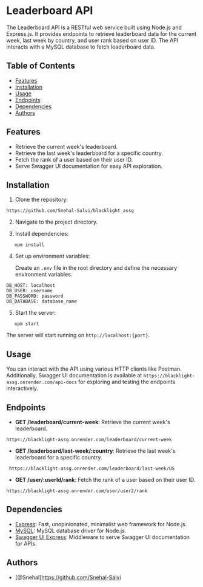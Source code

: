 # Leaderboard API

The Leaderboard API is a RESTful web service built using Node.js and Express.js. It provides endpoints to retrieve leaderboard data for the current week, last week by country, and user rank based on user ID. The API interacts with a MySQL database to fetch leaderboard data.

## Table of Contents

- [Features](#features)
- [Installation](#installation)
- [Usage](#usage)
- [Endpoints](#endpoints)
- [Dependencies](#dependencies)
- [Authors](#authors)

## Features

- Retrieve the current week's leaderboard.
- Retrieve the last week's leaderboard for a specific country.
- Fetch the rank of a user based on their user ID.
- Serve Swagger UI documentation for easy API exploration.

## Installation

1. Clone the repository:

```
https://github.com/Snehal-Salvi/blacklight_assg
```

2. Navigate to the project directory.

3. Install dependencies:

```
   npm install
```

4. Set up environment variables:

   Create an `.env` file in the root directory and define the necessary environment variables.

```
DB_HOST: localhost
DB_USER: username
DB_PASSWORD: password
DB_DATABASE: database_name
```

5. Start the server:

```
   npm start
```

The server will start running on `http://localhost:{port}`.

## Usage

You can interact with the API using various HTTP clients like Postman. Additionally, Swagger UI documentation is available at `https://blacklight-assg.onrender.com/api-docs` for exploring and testing the endpoints interactively.

## Endpoints

- **GET /leaderboard/current-week**: Retrieve the current week's leaderboard.

```
https://blacklight-assg.onrender.com/leaderboard/current-week
```

- **GET /leaderboard/last-week/:country**: Retrieve the last week's leaderboard for a specific country.
```
 https://blacklight-assg.onrender.com/leaderboard/last-week/US
```
- **GET /user/:userId/rank**: Fetch the rank of a user based on their user ID.

```
https://blacklight-assg.onrender.com/user/user2/rank
```

## Dependencies

- [Express](https://expressjs.com/): Fast, unopinionated, minimalist web framework for Node.js.
- [MySQL](https://www.mysql.com/): MySQL database driver for Node.js.
- [Swagger UI Express](https://www.npmjs.com/package/swagger-ui-express): Middleware to serve Swagger UI documentation for APIs.

## Authors

- [@Snehal]https://github.com/Snehal-Salvi
